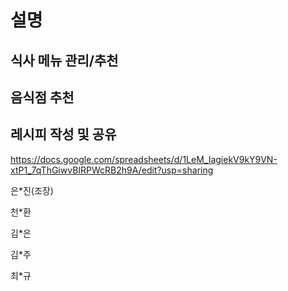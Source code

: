 # 설명

## 식사 메뉴 관리/추천
## 음식점 추천
## 레시피 작성 및 공유

https://docs.google.com/spreadsheets/d/1LeM_IagiekV9kY9VN-xtP1_7qThGiwvBIRPWcRB2h9A/edit?usp=sharing	


은*진(조장)	

천*환	

김*은	

김*주	

최*규
